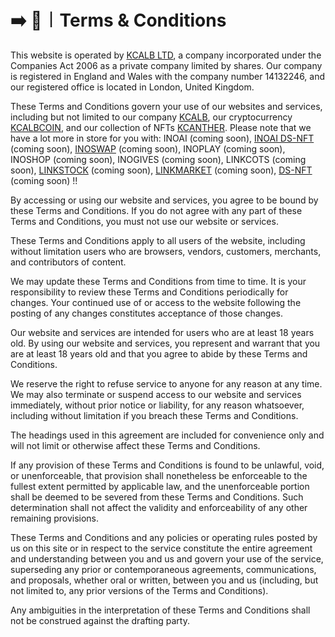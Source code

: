 # ➡️ 📜︱Terms & Conditions

This website is operated by [KCALB LTD](https://find-and-update.company-information.service.gov.uk/company/14132246), a company incorporated under the Companies Act 2006 as a private company limited by shares. Our company is registered in England and Wales with the company number 14132246, and our registered office is located in London, United Kingdom.

These Terms and Conditions govern your use of our websites and services, including but not limited to our company [KCALB](https://kcalb.org/), our cryptocurrency [KCALBCOIN](https://kcalbcoin.org/), and our collection of NFTs [KCANTHER](https://kcanther.org/). Please note that we have a lot more in store for you with: INOAI (coming soon), [INOAI DS-NFT](https://inoai.ds-nft.org/) (coming soon), [INOSWAP](https://inoswap.org/#/swap) (coming soon), INOPLAY (coming soon), INOSHOP (coming soon), INOGIVES (coming soon), LINKCOTS (coming soon), [LINKSTOCK](https://linkstock.pro/) (coming soon), [LINKMARKET](https://linkomarket.live/) (coming soon), [DS-NFT](https://ds-nft.org/) (coming soon) !!

By accessing or using our website and services, you agree to be bound by these Terms and Conditions. If you do not agree with any part of these Terms and Conditions, you must not use our website or services.

These Terms and Conditions apply to all users of the website, including without limitation users who are browsers, vendors, customers, merchants, and contributors of content.

We may update these Terms and Conditions from time to time. It is your responsibility to review these Terms and Conditions periodically for changes. Your continued use of or access to the website following the posting of any changes constitutes acceptance of those changes.

Our website and services are intended for users who are at least 18 years old. By using our website and services, you represent and warrant that you are at least 18 years old and that you agree to abide by these Terms and Conditions.

We reserve the right to refuse service to anyone for any reason at any time. We may also terminate or suspend access to our website and services immediately, without prior notice or liability, for any reason whatsoever, including without limitation if you breach these Terms and Conditions.

The headings used in this agreement are included for convenience only and will not limit or otherwise affect these Terms and Conditions.

If any provision of these Terms and Conditions is found to be unlawful, void, or unenforceable, that provision shall nonetheless be enforceable to the fullest extent permitted by applicable law, and the unenforceable portion shall be deemed to be severed from these Terms and Conditions. Such determination shall not affect the validity and enforceability of any other remaining provisions.

These Terms and Conditions and any policies or operating rules posted by us on this site or in respect to the service constitute the entire agreement and understanding between you and us and govern your use of the service, superseding any prior or contemporaneous agreements, communications, and proposals, whether oral or written, between you and us (including, but not limited to, any prior versions of the Terms and Conditions).

Any ambiguities in the interpretation of these Terms and Conditions shall not be construed against the drafting party.
